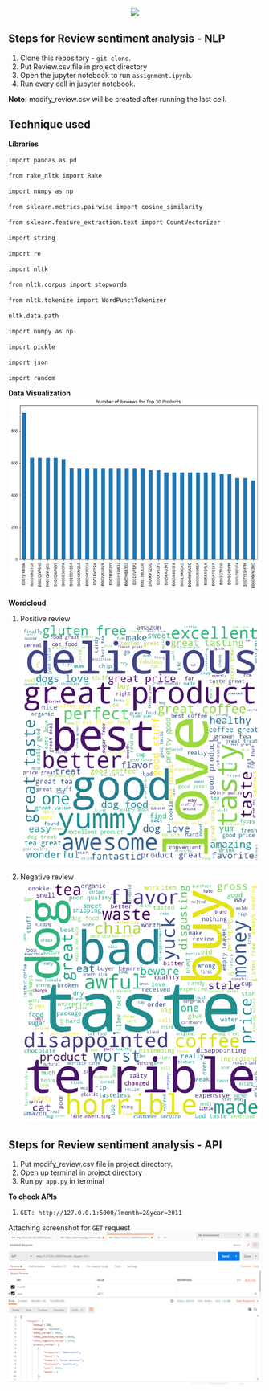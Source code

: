 <p align="center"><a href="https://www.python.org/" target="_blank"><img src="https://www.python.org/static/img/python-logo@2x.png" width="400"></a></p>

## Steps for Review sentiment analysis - NLP

1. Clone this repository - `git clone`.
2. Put Review.csv file in project directory
3. Open the jupyter notebook to run `assignment.ipynb`.
4. Run every cell in jupyter notebook.

**Note:**
modify_review.csv will be created after running the last cell.

## Technique used

**Libraries**

`import pandas as pd`

`from rake_nltk import Rake`

`import numpy as np`

`from sklearn.metrics.pairwise import cosine_similarity`

`from sklearn.feature_extraction.text import CountVectorizer`

`import string`

`import re`

`import nltk`

`from nltk.corpus import stopwords `

`from nltk.tokenize import WordPunctTokenizer`

`nltk.data.path`

`import numpy as np`

`import pickle`

`import json`

`import random`

**Data Visualization**
<img src="product_review.png" width="500px" />

**Wordcloud**

1. Positive review
   <img src="wordcloud_positive.png" width="500px" />

2. Negative review
   <img src="wordcloud_negative.png" width="500px" />

## Steps for Review sentiment analysis - API

1. Put modify_review.csv file in project directory.
2. Open up terminal in project directory
3. Run `py app.py` in terminal

**To check APIs**

1. `GET: http://127.0.0.1:5000/?month=2&year=2011`

Attaching screenshot for `GET` request
<img src="respone.png">
